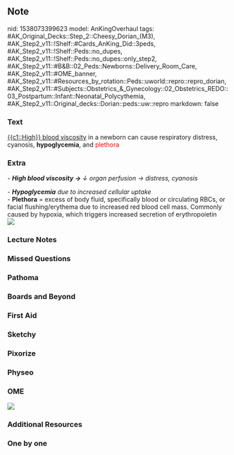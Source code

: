 ## Note
nid: 1538073399623
model: AnKingOverhaul
tags: #AK_Original_Decks::Step_2::Cheesy_Dorian_(M3), #AK_Step2_v11::!Shelf::#Cards_AnKing_Did::3peds, #AK_Step2_v11::!Shelf::Peds::no_dupes, #AK_Step2_v11::!Shelf::Peds::no_dupes::only_step2, #AK_Step2_v11::#B&B::02_Peds::Newborns::Delivery_Room_Care, #AK_Step2_v11::#OME_banner, #AK_Step2_v11::#Resources_by_rotation::Peds::uworld::repro::repro_dorian, #AK_Step2_v11::#Subjects::Obstetrics_&_Gynecology::02_Obstetrics_REDO::03_Postpartum::Infant::Neonatal_Polycythemia, #AK_Step2_v11::Original_decks::Dorian::peds::uw::repro
markdown: false

### Text
<u>{{c1::High}} blood viscosity</u> in a newborn can cause
respiratory distress, cyanosis, <b>hypoglycemia</b>, and
<font color="#FF0000" style="">plethora</font>

### Extra
<i>- <b style="font-weight: bold;">High blood viscosity →</b> ↓
organ perfusion → distress, cyanosis</i>
<div>
  <i>- <b>Hypoglycemia</b> due to increased cellular uptake</i>
</div>- <b>Plethora</b> = excess of body fluid, specifically blood
or circulating RBCs, or facial flushing/erythema due to increased
red blood cell mass. Commonly caused by hypoxia, which triggers
increased secretion of erythropoietin
<div><img src="nnpoly.png"></div>

### Lecture Notes


### Missed Questions


### Pathoma


### Boards and Beyond


### First Aid


### Sketchy


### Pixorize


### Physeo


### OME
<div class="ome-widget">
  <a href="https://onlinemeded.org?ref=anki"><img src=
  "_OME_AnkiFlashcards_General_3.png"></a>
</div>

### Additional Resources


### One by one

